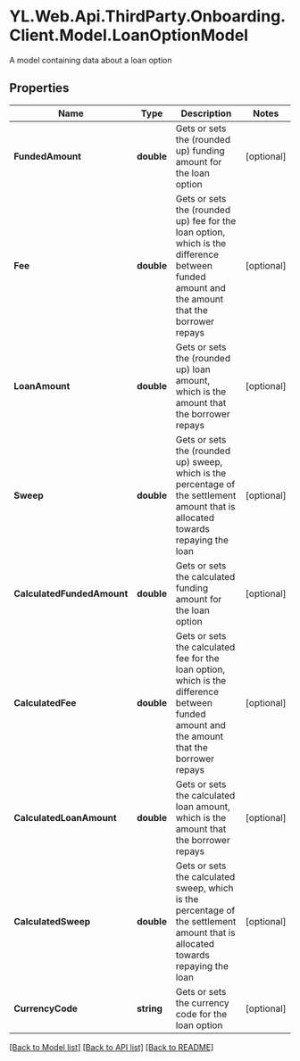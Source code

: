 # YL.Web.Api.ThirdParty.Onboarding.Client.Model.LoanOptionModel
A model containing data about a loan option
## Properties

Name | Type | Description | Notes
------------ | ------------- | ------------- | -------------
**FundedAmount** | **double** | Gets or sets the (rounded up) funding amount for the loan option | [optional] 
**Fee** | **double** | Gets or sets the (rounded up) fee for the loan option, which is the difference between funded amount and the amount that the borrower repays | [optional] 
**LoanAmount** | **double** | Gets or sets the (rounded up) loan amount, which is the amount that the borrower repays | [optional] 
**Sweep** | **double** | Gets or sets the (rounded up) sweep, which is the percentage of the settlement amount that is allocated towards repaying the loan | [optional] 
**CalculatedFundedAmount** | **double** | Gets or sets the calculated funding amount for the loan option | [optional] 
**CalculatedFee** | **double** | Gets or sets the calculated fee for the loan option, which is the difference between funded amount and the amount that the borrower repays | [optional] 
**CalculatedLoanAmount** | **double** | Gets or sets the calculated loan amount, which is the amount that the borrower repays | [optional] 
**CalculatedSweep** | **double** | Gets or sets the calculated sweep, which is the percentage of the settlement amount that is allocated towards repaying the loan | [optional] 
**CurrencyCode** | **string** | Gets or sets the currency code for the loan option | [optional] 

[[Back to Model list]](../README.md#documentation-for-models) [[Back to API list]](../README.md#documentation-for-api-endpoints) [[Back to README]](../README.md)

